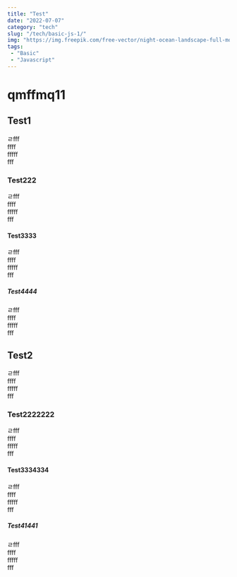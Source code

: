 ```yaml
---
title: "Test"
date: "2022-07-07"
category: "tech"
slug: "/tech/basic-js-1/"
img: "https://img.freepik.com/free-vector/night-ocean-landscape-full-moon-and-stars-shine_107791-7397.jpg?w=2000"
tags: 
 - "Basic"
 - "Javascript"
---
```

# qmffmq11
## Test1

ㄹfff   
ffff   
fffff   
fff   

### Test222

ㄹfff   
ffff   
fffff   
fff   

#### Test3333

ㄹfff   
ffff   
fffff   
fff   

##### Test4444

ㄹfff   
ffff   
fffff   
fff   

## Test2

ㄹfff   
ffff   
fffff   
fff   

### Test2222222

ㄹfff   
ffff   
fffff   
fff   

#### Test3334334

ㄹfff   
ffff   
fffff   
fff   

##### Test41441

ㄹfff   
ffff   
fffff   
fff   